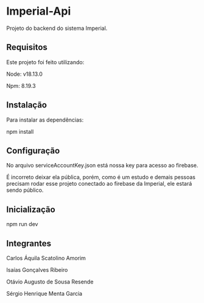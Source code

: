 # Imperial-Api

Projeto do backend do sistema Imperial.

## Requisitos
Este projeto foi feito utilizando:

Node: v18.13.0

Npm: 8.19.3

## Instalação
Para instalar as dependências:

npm install

## Configuração
No arquivo serviceAccountKey.json está nossa key para acesso ao firebase.

É incorreto deixar ela pública, porém, como é um estudo e demais pessoas precisam rodar esse projeto
conectado ao firebase da Imperial, ele estará sendo público.

## Inicialização
npm run dev

## Integrantes
Carlos Áquila Scatolino Amorim

Isaías Gonçalves Ribeiro

Otávio Augusto de Sousa Resende

Sérgio Henrique Menta Garcia